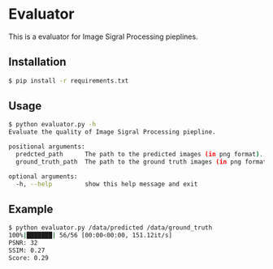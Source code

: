 # Evaluator

This is a evaluator for Image Sigral Processing pieplines.

## Installation

```bash
$ pip install -r requirements.txt
```

## Usage

```bash
$ python evaluator.py -h
Evaluate the quality of Image Sigral Processing piepline.

positional arguments:
  predcted_path      The path to the predicted images (in png format).
  ground_truth_path  The path to the ground truth images (in png format).

optional arguments:
  -h, --help         show this help message and exit
```

## Example

```bash
$ python evaluator.py /data/predicted /data/ground_truth
100%|███████| 56/56 [00:00<00:00, 151.12it/s]
PSNR: 32
SSIM: 0.27
Score: 0.29
```
